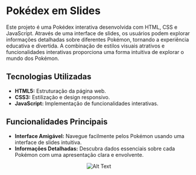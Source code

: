 # Pokédex em Slides

Este projeto é uma Pokédex interativa desenvolvida com HTML, CSS e JavaScript. Através de uma interface de slides, os usuários podem explorar informações detalhadas sobre diferentes Pokémon, tornando a experiência educativa e divertida. A combinação de estilos visuais atrativos e funcionalidades interativas proporciona uma forma intuitiva de explorar o mundo dos Pokémon.

## Tecnologias Utilizadas

- **HTML5:** Estruturação da página web.
- **CSS3:** Estilização e design responsivo.
- **JavaScript:** Implementação de funcionalidades interativas.

## Funcionalidades Principais

- **Interface Amigável:** Navegue facilmente pelos Pokémon usando uma interface de slides intuitiva.
- **Informações Detalhadas:** Descubra dados essenciais sobre cada Pokémon com uma apresentação clara e envolvente.

<p align="center">
  <img src="https://i.makeagif.com/media/5-16-2015/-iAGyT.gif" alt="Alt Text">
</p>

